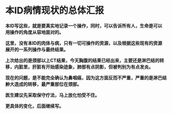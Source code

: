 本ID病情现状的总体汇报
====



**本ID写这些，就是要真实地记录一个操作，同时，可以告诉所有人，生命是可以用操作的角度从容地面对的。**

**这里，没有本ID的肉体与病，只有一切可操作的资源，以及根据这些现有的资源展开的一系列操作与最终结果。**

**上次给出的是颈部以上CT结果，今天胸腹的结果已经出来，主要还是淋巴结的转移，内脏里，肝脏有开始感染迹象，肺部有点阴影，但被判别为有点发炎。**

**现在的问题，是不能完全确认为鼻咽癌，因为这方面反而不严重，严重的是淋巴结舯大造成的转移，最严重部位在颈部。**

**医生建议先采取保守疗法，马上放化怕受不住。**

**更具体的变化，后面继续写。**
